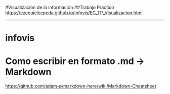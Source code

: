 #Visualización de la información
##Trabajo Práctico
https://ezequielcepeda.github.io/infovis/EC_TP_Visualizacion.html



--------------------
# infovis
# Como escribir en formato .md -> Markdown
https://github.com/adam-p/markdown-here/wiki/Markdown-Cheatsheet

